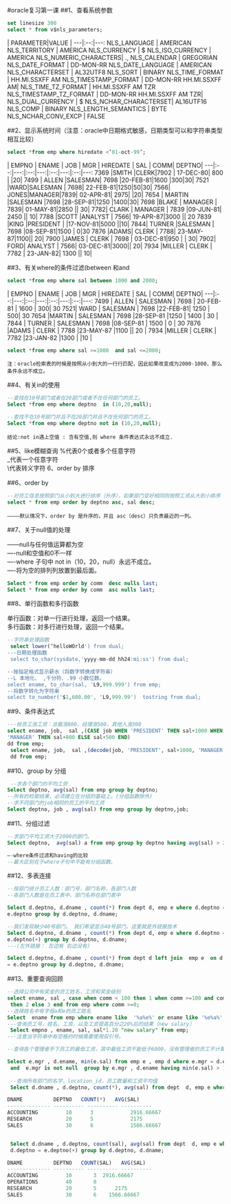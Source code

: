 #oracle复习第一课
##1、查看系统参数
```sql
set linesize 300
select * from v$nls_parameters;
```
| PARAMETER|VALUE    |
---|:--:|---:
NLS_LANGUAGE			|				 AMERICAN
NLS_TERRITORY			|				 AMERICA
NLS_CURRENCY			|				 $
NLS_ISO_CURRENCY		|				 AMERICA
NLS_NUMERIC_CHARACTERS|				 .,
NLS_CALENDAR				|			 GREGORIAN
NLS_DATE_FORMAT 			|			 DD-MON-RR
NLS_DATE_LANGUAGE		|			 AMERICAN
NLS_CHARACTERSET			|			 AL32UTF8
NLS_SORT					|		 BINARY
NLS_TIME_FORMAT 			|			 HH.MI.SSXFF AM
NLS_TIMESTAMP_FORMAT	|					 DD-MON-RR HH.MI.SSXFF AM|
NLS_TIME_TZ_FORMAT		|				 HH.MI.SSXFF AM TZR
NLS_TIMESTAMP_TZ_FORMAT |					 DD-MON-RR HH.MI.SSXFF AM TZR|
NLS_DUAL_CURRENCY	|					 $
NLS_NCHAR_CHARACTERSET|						 AL16UTF16
NLS_COMP					|		 BINARY
NLS_LENGTH_SEMANTICS	|					 BYTE
NLS_NCHAR_CONV_EXCP		|				 FALSE

##2、显示系统时间（注意：oracle中日期格式敏感，日期类型可以和字符串类型相互比较）
```sql
select *from emp where hiredate <’01-oct-99’;
```
| EMPNO | ENAME | JOB | MGR | HIREDATE | SAL | COMM| DEPTNO|
---|:--:|---:|:--:|---:|:--:|---:|:--:|---:
7369 |SMITH  |CLERK|7902 |	17-DEC-80| 800 | |20|
7499 |	ALLEN |SALESMAN|	7698 |20-FEB-81|1600 |300|30|
7521 |WARD|SALESMAN	| 7698| 22-FEB-81|1250|50|30|
7566|	 JONES|MANAGER|7839| 02-APR-81|  2975| |20|
7654 |	MARTIN |SALESMAN	|7698 |28-SEP-81|1250 |1400|30|
7698 |BLAKE |	 MANAGER |	  7839|	 01-MAY-81|2850 ||   30|
7782|	 CLARK   | MANAGER	| 7839 |09-JUN-81| 2450 || 10|
7788 |SCOTT  |ANALYST	| 7566| 19-APR-87|3000 ||   20
7839 |KING   |PRESIDENT |	 |17-NOV-81|5000 ||10|
7844| TURNER |SALESMAN	 |  7698 |08-SEP-81|1500 | 0|30
7876 |ADAMS| CLERK	 |  7788| 23-MAY-87|1100||   20|
7900 |JAMES  | CLERK	|  7698 | 03-DEC-81|950 | |  30|
7902| FORD| ANALYST	| 7566| 03-DEC-81|3000||  20|
7934 |MILLER | CLERK	 | 7782 | 23-JAN-82|   1300 || 10|

##3、有关where的条件过滤(between 和and
```sql
select *from emp where sal between 1000 and 2000;
```
| EMPNO | ENAME | JOB | MGR | HIREDATE | SAL | COMM| DEPTNO|
---|:--:|---:|:--:|---:|:--:|---:|:--:|---: 
 7499   | ALLEN  |      SALESMAN  |	      7698   | 20-FEB-81 |  1600     |     300|	   30
 7521| WARD     |    SALESMAN  |	     7698 |22-FEB-81| 1250    |      500| 30
  7654  |MARTIN   |   SALESMAN	 |      7698  |28-SEP-81 |1250    |    1400 |	   30 |
  7844 | TURNER   |   SALESMAN	   |    7698  |08-SEP-81 |  1500 	   |    0	 |     30
 7876  |ADAMS    |   CLERK	     |  7788  |23-MAY-87 |1100 || 20 |
 7934  |MILLER  |    CLERK	    |   7782 |23-JAN-82 |1300 | |10 |
 
 ```sql
 select *from emp where sal >=1000  and sal <=2000;  
 ```
    注：oracle检索表的时候是按照从小到大的一行行匹配，因此如果改变成为2000-1000，那么条件永远不成立。

##4、有关in的使用

```sql
--查找在10号部门或者在20部门或者不在任何部门的员工。
Select *from emp where deptno  in (10,20,null);

--查找不在10号部门并且不在20部门并且不在任何部门的员工。
Select *from emp where deptno not in (10,20,null);
``` 

    结论:not in遇上空值 : 含有空值,则 where 条件表达式永远不成立.
##5、like模糊查询
     %代表0个或者多个任意字符  
     _代表一个任意字符   
     \代表转义字符
     6、order by 排序

##6、order by
```sql
--对员工信息按照部门从小到大进行排序（升序），如果部门变好相同则按照工资从大到小排序（降序）
select * from emp order by deptno asc, sal desc;
```
    ————默认情况下，order by 是升序的，并且 asc（desc）只负责最近的一列。

##7、关于null值的处理
   
   ——null与任何值运算都为空  
   —-null和空值和0不一样  
   —-where 子句中 not in（10，20，null）永远不成立。  
   —-将为空的排列列放置到最后面。

```sql
Select * from emp order by comm  desc nulls last;
Select * from emp order by comm  asc nulls last;
```
##8、单行函数和多行函数

   单行函数：对单一行进行处理，返回一个结果。  
   多行函数：对多行进行处理，返回一个结果。  
   
```sql
--字符串处理函数
 select lower(‘helloWOrld') from dual;
---日期处理函数
 select to_char(sysdate,'yyyy-mm-dd hh24:mi:ss') from dual;

--按指定格式显示薪水（将数字转换成字符串）
--L 本地化、 ,千分符、.99 小数位数。
select ename, to_char(sal, 'L9,999.999') from emp;
--将数字转化为字符串
select to_number('$1,600.00', 'L9,999.99')  tostring from dual;
```
##9、条件表达式

```sql
---给员工涨工资：总裁涨800，经理涨500，其他人涨300
select ename, job,  sal ,(CASE job WHEN 'PRESIDENT' THEN sal+1000 WHEN 
'MANAGER' THEN sal+800 ELSE sal+500 END)
dd from emp;
 select ename, job,  sal ,(decode(job, 'PRESIDENT', sal+1000, 'MANAGER', sal+800,sal+500)) 
 dd from emp;
```

##10、group by 分组

```sql
 --求各个部门的平均工资 
Select deptno, avg(sal) from emp group by deptno;
--所有的检索结果，必须建立在分组的基础上。(分组函数除外)
--求不同部门的job相同的员工的平均工资
Select deptno, job , avg(sal) from emp group by deptno,job; 
```
##11、分组过滤
```sql
--求部门平均工资大于2000的部门。
Select deptno,  avg(sal) a from emp group by deptno having avg(sal) > 2000;

—-where条件过滤和having的比较
--最大区别在于where子句中不能有分组函数。
```
##12、多表连接
```sql
--按部门统计员工人数：部门号，部门名称，各部门人数
--各部门人数是在员工表中，部门名称在部门表中

Select d.deptno, d.dname , count(*) from dept d, emp e where d.deptno = 
e.deptno group by d.deptno, d.dname;

--我们发现缺少40号部门。 我们希望显示40号部门，这里就是外链接技术
Select d.deptno, d.dname , count(*) from dept d, emp e where d.deptno =
e.deptno(+) group by d.deptno, d.dname;
---(左外链接： 左边有 右边没有)

Select d.deptno, d.dname , count(*) from dept d left join  emp e  on d.deptno 
= e.deptno group by d.deptno, d.dname;
```

##13、重要查询回顾
```sql
--选择公司中有奖金的员工姓名，工资和奖金级别
select ename, sal , case when comm < 100 then 1 when comm >=100 and comm < 300
 then 2 else 3 end from emp where comm >=0;  
--选择姓名中有字母a和e的员工姓名
Select  ename from emp where ename like  '%a%e%' or ename like '%e%a%';
---查询员工号，姓名，工资，以及工资提高百分之20%后的结果（new salary）
 Select empno , ename, sal, sal*1.20 "new salary" from emp;
---注意当字符串中有空格的时候需要使用双引号。

--查询各个管理者手下员工的最低工资，其中最低工资不能低于6000，没有管理者的员工不计算在内

Select e.mgr , d.ename, min(e.sal) from emp e , emp d where e.mgr = d.empno 
 and  e.mgr is not null  group by e.mgr , d.ename having min(e.sal) > 1000;
 
 --查询所有部门的名字，location_id，员工数量和工资平均值
 Select d.dname , d.deptno, count(*), avg(sal) from dept  d, emp e where  d.deptno = e.deptno group by d.deptno, d.dname;

DNAME		   DEPTNO   COUNT(*)   AVG(SAL)
-------------- ---------- ---------- ----------
ACCOUNTING	       10	   3 			2916.66667
RESEARCH	       20	   5	   		2175
SALES		       30	   6 			1566.66667


 Select d.dname , d.deptno, count(sal), avg(sal) from dept  d, emp e where  
 d.deptno = e.deptno(+) group by d.deptno, d.dname;

DNAME		   DEPTNO   COUNT(SAL)   AVG(SAL)
-------------- ---------- ---------- ----------
ACCOUNTING	       10	    3  2916.66667
OPERATIONS	       40	    0 
RESEARCH	       20	    5	   2175
SALES		       30	    6    1566.66667







